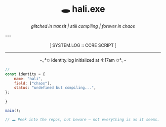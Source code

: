 <h1 align="center">🕳️ hali.exe</h1>
<p align="center"><i>glitched in transit | still compiling | forever in chaos</i></p>
---

<p align="center">[ SYSTEM.LOG :: CORE SCRIPT ]</p>

---

<p align="center">⋆｡°✩ identity.log initialized at 4:17am ✩°｡⋆</p>


```js
//
const identity = {
    name: "hali",
    field: ["chaos"],
    status: "undefined but compiling...",
};
    
}

main();

// 🕳️ Peek into the repos, but beware — not everything is as it seems.

